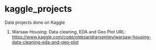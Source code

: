 # kaggle_projects
Data projects done on Kaggle

1) Warsaw Housing: Data cleaning, EDA and Geo Plot
URL: https://www.kaggle.com/code/oleksandrarsentiev/warsaw-housing-data-cleaning-eda-and-geo-plot
